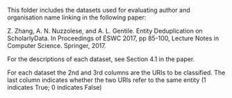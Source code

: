 This folder includes the datasets used for evaluating author and organisation name linking in the following paper:

Z. Zhang, A. N. Nuzzolese, and A. L. Gentile. Entity Deduplication on ScholarlyData. In Proceedings of ESWC 2017, pp 85-100, Lecture Notes in Computer Science. Springer, 2017.

For the descriptions of each dataset, see Section 4.1 in the paper. 

For each dataset the 2nd and 3rd columns are the URIs to be classified. The last column indicates whether the two URIs refer to the same entity (1 indicates True; 0 indicates False)
